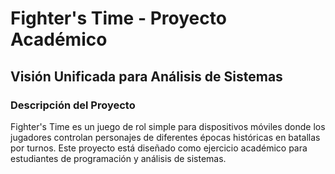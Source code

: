 # Fighter's Time - Proyecto Académico
## Visión Unificada para Análisis de Sistemas

### Descripción del Proyecto
Fighter's Time es un juego de rol simple para dispositivos móviles donde los jugadores controlan personajes de diferentes épocas históricas en batallas por turnos. Este proyecto está diseñado como ejercicio académico para estudiantes de programación y análisis de sistemas.


